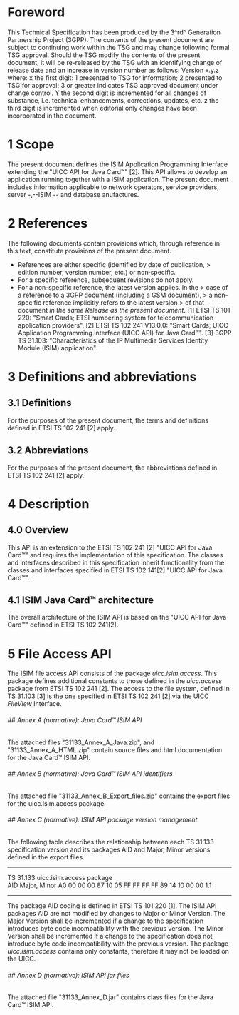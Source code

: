 # Foreword
This Technical Specification has been produced by the 3^rd^ Generation
Partnership Project (3GPP).
The contents of the present document are subject to continuing work within the
TSG and may change following formal TSG approval. Should the TSG modify the
contents of the present document, it will be re-released by the TSG with an
identifying change of release date and an increase in version number as
follows:
Version x.y.z
where:
x the first digit:
1 presented to TSG for information;
2 presented to TSG for approval;
3 or greater indicates TSG approved document under change control.
Y the second digit is incremented for all changes of substance, i.e. technical
enhancements, corrections, updates, etc.
z the third digit is incremented when editorial only changes have been
incorporated in the document.
# 1 Scope
The present document defines the ISIM Application Programming Interface
extending the \"UICC API for Java Card™\" [2].
This API allows to develop an application running together with a ISIM
application.
The present document includes information applicable to network operators,
service providers, server -,--ISIM -- and database anufactures.
# 2 References
The following documents contain provisions which, through reference in this
text, constitute provisions of the present document.
  * References are either specific (identified by date of publication, > edition number, version number, etc.) or non‑specific.
  * For a specific reference, subsequent revisions do not apply.
  * For a non-specific reference, the latest version applies. In the > case of a reference to a 3GPP document (including a GSM document), > a non-specific reference implicitly refers to the latest version > of that document _in the same Release as the present document_.
[1] ETSI TS 101 220: \"Smart Cards; ETSI numbering system for
telecommunication application providers\".
[2] ETSI TS 102 241 V13.0.0: \"Smart Cards; UICC Application Programming
Interface (UICC API) for Java Card™\".
[3] 3GPP TS 31.103: \"Characteristics of the IP Multimedia Services Identity
Module (ISIM) application\".
# 3 Definitions and abbreviations
## 3.1 Definitions
For the purposes of the present document, the terms and definitions defined in
ETSI TS 102 241 [2] apply.
## 3.2 Abbreviations
For the purposes of the present document, the abbreviations defined in ETSI TS
102 241 [2] apply.
# 4 Description
## 4.0 Overview
This API is an extension to the ETSI TS 102 241 [2] \"UICC API for Java
Card™\" and requires the implementation of this specification.
The classes and interfaces described in this specification inherit
functionality from the classes and interfaces specified in ETSI TS 102 141[2]
\"UICC API for Java Card™\".
## 4.1 ISIM Java Card™ architecture
The overall architecture of the ISIM API is based on the \"UICC API for Java
Card™\" defined in ETSI TS 102 241[2].
# 5 File Access API
The ISIM file access API consists of the package _uicc.isim.access_. This
package defines additional constants to those defined in the _uicc.access_
package from ETSI TS 102 241 [2]. The access to the file system, defined in TS
31.103 [3] is the one specified in ETSI TS 102 241 [2] via the UICC _FileView_
Interface.
###### ## Annex A (normative): Java Card™ ISIM API
The attached files \"31133_Annex_A_Java.zip\", and \"31133_Annex_A_HTML.zip\"
contain source files and html documentation for the Java Card™ ISIM API.
###### ## Annex B (normative): Java Card™ ISIM API identifiers
The attached file \"31133_Annex_B_Export_files.zip\" contains the export files
for the uicc.isim.access package.
###### ## Annex C (normative): ISIM API package version management
The following table describes the relationship between each TS 31.133
specification version and its packages AID and Major, Minor versions defined
in the export files.
* * *
TS 31.133 uicc.isim.access package  
AID Major, Minor A0 00 00 00 87 10 05 FF FF FF FF 89 14 10 00 00 1.1
* * *
The package AID coding is defined in ETSI TS 101 220 [1]. The ISIM API
packages AID are not modified by changes to Major or Minor Version.
The Major Version shall be incremented if a change to the specification
introduces byte code incompatibility with the previous version.
The Minor Version shall be incremented if a change to the specification does
not introduce byte code incompatibility with the previous version.
The package _uicc.isim.access_ contains only constants, therefore it may not
be loaded on the UICC.
###### ## Annex D (normative): ISIM API jar files
The attached file \"31133_Annex_D.jar\" contains class files for the Java
Card™ ISIM API.
#